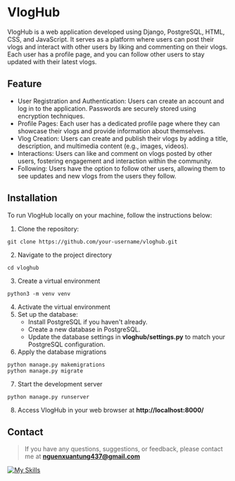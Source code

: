  #  VlogHub
VlogHub is a web application developed using Django, PostgreSQL, HTML, CSS, and JavaScript. It serves as a platform where users can post their vlogs and interact with other users by liking and commenting on their vlogs. Each user has a profile page, and you can follow other users to stay updated with their latest vlogs.
## Feature 
* User Registration and Authentication: Users can create an account and log in to the application. Passwords are securely stored using encryption techniques.
* Profile Pages: Each user has a dedicated profile page where they can showcase their vlogs and provide information about themselves.
* Vlog Creation: Users can create and publish their vlogs by adding a title, description, and multimedia content (e.g., images, videos).
* Interactions: Users can like and comment on vlogs posted by other users, fostering engagement and interaction within the community.
* Following: Users have the option to follow other users, allowing them to see updates and new vlogs from the users they follow.
## Installation
To run VlogHub locally on your machine, follow the instructions below:
1. Clone the repository:
```console
git clone https://github.com/your-username/vloghub.git
```
2. Navigate to the project directory
```console
cd vloghub
```
3. Create a virtual environment
```console
python3 -m venv venv
```
4. Activate the virtual environment
5. Set up the database:
   * Install PostgreSQL if you haven't already.
   * Create a new database in PostgreSQL.
   * Update the database settings in **vloghub/settings.py** to match your PostgreSQL configuration.
6. Apply the database migrations
```console
python manage.py makemigrations
python manage.py migrate
```
7. Start the development server
```console
python manage.py runserver
```
8. Access VlogHub in your web browser at **http://localhost:8000/**<br>
## Contact
> If you have any questions, suggestions, or feedback, please contact me at **nguenxuantung437@gmail.com**


[![My Skills](https://skills.thijs.gg/icons?i=py,postgres,html,css&theme=light)](https://skills.thijs.gg)
